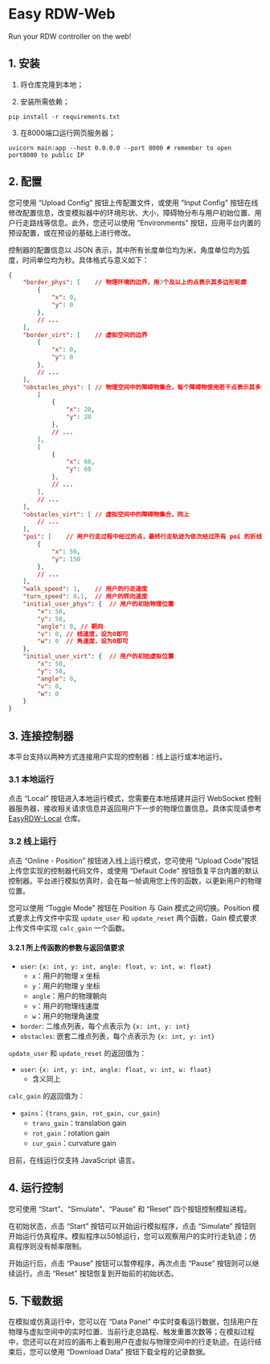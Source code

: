 # Easy RDW-Web
Run your RDW controller on the web!

## 1. 安装
1. 将仓库克隆到本地；

2. 安装所需依赖；
```
pip install -r requirements.txt
```

3. 在8000端口运行网页服务器；
```
uvicorn main:app --host 0.0.0.0 --port 8000 # remember to open port8000 to public IP
```

## 2. 配置

您可使用 “Upload Config” 按钮上传配置文件，或使用 “Input Config” 按钮在线修改配置信息，改变模拟器中的环境形状、大小，障碍物分布与用户初始位置、用户行走路线等信息。此外，您还可以使用 “Environments” 按钮，应用平台内置的预设配置，或在预设的基础上进行修改。

控制器的配置信息以 JSON 表示，其中所有长度单位均为米，角度单位均为弧度，时间单位均为秒。具体格式与意义如下：

```JSON
{
    "border_phys": [    // 物理环境的边界，用3个及以上的点表示其多边形轮廓
        {
            "x": 0,
            "y": 0
        },
        // ...
    ],
    "border_virt": [    // 虚拟空间的边界
        {
            "x": 0,
            "y": 0
        },
        // ...
    ],
    "obstacles_phys": [ // 物理空间中的障碍物集合，每个障碍物使用若干点表示其多边形轮廓
        [
            {
                "x": 20,
                "y": 20
            },
            // ...
        ],
        [
            {
                "x": 60,
                "y": 60
            },
            // ...
        ],
        // ...
    ],
    "obstacles_virt": [	// 虚拟空间中的障碍物集合，同上
        // ...
    ],
    "poi": [    // 用户行走过程中经过的点，最终行走轨迹为依次经过所有 poi 的折线
        {
            "x": 50,
            "y": 150
        },
        // ...
    ],
    "walk_speed": 1,    // 用户的行走速度
    "turn_speed": 0.1,  // 用户的转向速度
    "initial_user_phys": {  // 用户的初始物理位置
        "x": 50,
        "y": 50,
        "angle": 0, // 朝向
        "v": 0, // 线速度，设为0即可
        "w": 0  // 角速度，设为0即可
    },
    "initial_user_virt": {  // 用户的初始虚拟位置
        "x": 50,
        "y": 50,
        "angle": 0,
        "v": 0,
        "w": 0
    }
}
```

## 3. 连接控制器

本平台支持以两种方式连接用户实现的控制器：线上运行或本地运行。

### 3.1 本地运行

点击 “Local” 按钮进入本地运行模式，您需要在本地搭建并运行 WebSocket 控制器服务器，接收相关请求信息并返回用户下一步的物理位置信息。具体实现请参考 [EasyRDW-Local](https://github.com/AlyName/EasyRDW-Local-Stable) 仓库。

### 3.2 线上运行

点击 “Online - Position”  按钮进入线上运行模式，您可使用 “Upload Code”按钮上传您实现的控制器代码文件，或使用 “Default Code” 按钮恢复平台内置的默认控制器。平台进行模拟仿真时，会在每一帧调用您上传的函数，以更新用户的物理位置。

您可以使用 “Toggle Mode” 按钮在 Position 与 Gain 模式之间切换。Position 模式要求上传文件中实现 `update_user` 和 `update_reset` 两个函数，Gain 模式要求上传文件中实现 `calc_gain` 一个函数。

#### 3.2.1 所上传函数的参数与返回值要求

- `user`: `{x: int, y: int, angle: float, v: int, w: float}`
	- `x`：用户的物理 x 坐标
	- `y`：用户的物理 y 坐标
	- `angle`：用户的物理朝向
	- `v`：用户的物理线速度
	- `w`：用户的物理角速度
- `border`: 二维点列表，每个点表示为 `{x: int, y: int}`
- `obstacles`: 嵌套二维点列表，每个点表示为 `{x: int, y: int}`

`update_user` 和 `update_reset` 的返回值为：

- `user`: `{x: int, y: int, angle: float, v: int, w: float}`
	- 含义同上

`calc_gain` 的返回值为：

- `gains`：`{trans_gain, rot_gain, cur_gain}`
	- `trans_gain`：translation gain
	- `rot_gain`：rotation gain
	- `cur_gain`：curvature gain

目前，在线运行仅支持 JavaScript 语言。

## 4. 运行控制

您可使用 “Start”、“Simulate”、“Pause” 和 “Reset” 四个按钮控制模拟进程。

在初始状态，点击 “Start” 按钮可以开始运行模拟程序，点击 “Simulate” 按钮则开始运行仿真程序。模拟程序以50帧运行，您可以观察用户的实时行走轨迹；仿真程序则没有帧率限制。

开始运行后，点击 “Pause” 按钮可以暂停程序，再次点击 “Pause” 按钮则可以继续运行。点击 “Reset” 按钮恢复到开始前的初始状态。

## 5. 下载数据

在模拟或仿真运行中，您可以在 “Data Panel” 中实时查看运行数据，包括用户在物理与虚拟空间中的实时位置、当前行走总路程、触发重置次数等；在模拟过程中，您还可以在对应的画布上看到用户在虚拟与物理空间中的行走轨迹。在运行结束后，您可以使用 “Download Data” 按钮下载全程的记录数据。